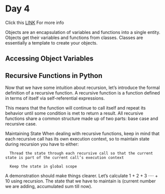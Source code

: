 # Day 4 #

Click this [LINK](https://www.learnpython.org/en/Classes_and_Objects) For more info

Objects are an encapsulation of variables and functions into a single entity. Objects get their variables and functions from classes. Classes are essentially a template to create your objects.

## Accessing Object Variables ##

<!-- ``` class MyClass:
    variable = "blah"

    def function(self):
        print("This is a message inside the class.")

myobjectx = MyClass()

myobjectx.variable ``` -->

## Recursive Functions in Python ##

Now that we have some intuition about recursion, let’s introduce the formal definition of a recursive function. A recursive function is a function defined in terms of itself via self-referential expressions.

This means that the function will continue to call itself and repeat its behavior until some condition is met to return a result. All recursive functions share a common structure made up of two parts: base case and recursive case.

Maintaining State
When dealing with recursive functions, keep in mind that each recursive call has its own execution context, so to maintain state during recursion you have to either:

      Thread the state through each recursive call so that the current state is part of the current call’s execution context

      Keep the state in global scope

A demonstration should make things clearer. Let’s calculate 1 + 2 + 3 ⋅⋅⋅⋅ + 10 using recursion. The state that we have to maintain is (current number we are adding, accumulated sum till now).

